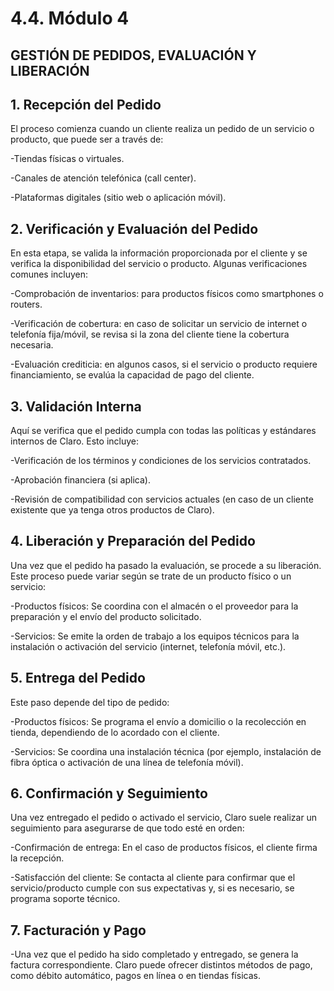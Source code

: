 # 4.4. Módulo 4

## GESTIÓN DE PEDIDOS, EVALUACIÓN Y LIBERACIÓN

## 1. Recepción del Pedido

El proceso comienza cuando un cliente realiza un pedido de un servicio o producto, que puede ser a través de:

-Tiendas físicas o virtuales.

-Canales de atención telefónica (call center).

-Plataformas digitales (sitio web o aplicación móvil).

## 2. Verificación y Evaluación del Pedido

En esta etapa, se valida la información proporcionada por el cliente y se verifica la disponibilidad del servicio o producto. Algunas verificaciones comunes incluyen:

-Comprobación de inventarios: para productos físicos como smartphones o routers.

-Verificación de cobertura: en caso de solicitar un servicio de internet o telefonía fija/móvil, se revisa si la zona del cliente tiene la cobertura necesaria.

-Evaluación crediticia: en algunos casos, si el servicio o producto requiere financiamiento, se evalúa la capacidad de pago del cliente.

## 3. Validación Interna

Aquí se verifica que el pedido cumpla con todas las políticas y estándares internos de Claro. Esto incluye:

-Verificación de los términos y condiciones de los servicios contratados.

-Aprobación financiera (si aplica).

-Revisión de compatibilidad con servicios actuales (en caso de un cliente existente que ya tenga otros productos de Claro).

## 4. Liberación y Preparación del Pedido

Una vez que el pedido ha pasado la evaluación, se procede a su liberación. Este proceso puede variar según se trate de un producto físico o un servicio:

-Productos físicos: Se coordina con el almacén o el proveedor para la preparación y el envío del producto solicitado.

-Servicios: Se emite la orden de trabajo a los equipos técnicos para la instalación o activación del servicio (internet, telefonía móvil, etc.).

## 5. Entrega del Pedido

Este paso depende del tipo de pedido:

-Productos físicos: Se programa el envío a domicilio o la recolección en tienda, dependiendo de lo acordado con el cliente.

-Servicios: Se coordina una instalación técnica (por ejemplo, instalación de fibra óptica o activación de una línea de telefonía móvil).

## 6. Confirmación y Seguimiento

Una vez entregado el pedido o activado el servicio, Claro suele realizar un seguimiento para asegurarse de que todo esté en orden:

-Confirmación de entrega: En el caso de productos físicos, el cliente firma la recepción.

-Satisfacción del cliente: Se contacta al cliente para confirmar que el servicio/producto cumple con sus expectativas y, si es necesario, se programa soporte técnico.

## 7. Facturación y Pago

-Una vez que el pedido ha sido completado y entregado, se genera la factura correspondiente. Claro puede ofrecer distintos métodos de pago, como débito automático, pagos en línea o en tiendas físicas.